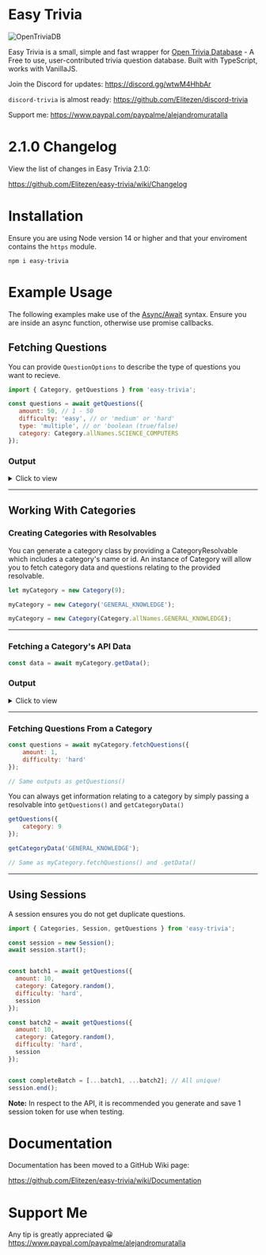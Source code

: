 # Easy Trivia
![OpenTriviaDB](https://i.imgur.com/QBhF5aY.png)

Easy Trivia is a small, simple and fast wrapper for [Open Trivia Database](https://opentdb.com/) - A Free to use, user-contributed trivia question database. Built with TypeScript, works with VanillaJS.

Join the Discord for updates: https://discord.gg/wtwM4HhbAr

`discord-trivia` is almost ready: https://github.com/Elitezen/discord-trivia

Support me: https://www.paypal.com/paypalme/alejandromuratalla

# 2.1.0 Changelog
View the list of changes in Easy Trivia 2.1.0:

https://github.com/Elitezen/easy-trivia/wiki/Changelog

# Installation
Ensure you are using Node version 14 or higher and that your enviroment contains the `https` module.
```sh-session
npm i easy-trivia
```

# Example Usage
The following examples make use of the [Async/Await](https://developer.mozilla.org/en-US/docs/Learn/JavaScript/Asynchronous/Async_await) syntax. Ensure you are inside an async function, otherwise use promise callbacks.

## Fetching Questions
You can provide `QuestionOptions` to describe the type of questions you want to recieve.
```js
import { Category, getQuestions } from 'easy-trivia';

const questions = await getQuestions({
   amount: 50, // 1 - 50
   difficulty: 'easy', // or 'medium' or 'hard'
   type: 'multiple', // or 'boolean (true/false)
   category: Category.allNames.SCIENCE_COMPUTERS
});
```
### Output
<details>
  <summary>Click to view</summary>

  ```js
[
	{
   	value: 'What is the code name for the mobile operating system Android 7.0?',
		category: 'Science: Computers',
		type: 'multiple',
		difficulty: 'easy',
		correctAnswer: 'Nougat',
		incorrectAnswers: [ 'Ice Cream Sandwich', 'Jelly Bean', 'Marshmallow' ],
		allAnswers: [ 'Nougat', 'Jelly Bean', 'Marshmallow', 'Ice Cream Sandwich' ],
		checkAnswer: [Function: checkAnswer]
	}

   ...
]
```

</details>
<hr>

## Working With Categories

### Creating Categories with Resolvables

You can generate a category class by providing a CategoryResolvable which includes a category's name or id. An instance of Category will allow you to fetch category data and questions relating to the provided resolvable.
```js
let myCategory = new Category(9);

myCategory = new Category('GENERAL_KNOWLEDGE');

myCategory = new Category(Category.allNames.GENERAL_KNOWLEDGE);
```

<hr>

### Fetching a Category's API Data

```js
const data = await myCategory.getData();
```

### Output
<details>
  <summary>Click to view</summary>

  ```js
	{
		id: 9,
		name: 'General Knowledge',
		questionCounts: { 
			total: 298, 
			forEasy: 116, 
			forMedium: 123, 
			forHard: 59 
		}
	}
  ```

</details>
<hr>

### Fetching Questions From a Category
```js
const questions = await myCategory.fetchQuestions({
	amount: 1,
	difficulty: 'hard'
});

// Same outputs as getQuestions()
```

You can always get information relating to a category by simply passing a resolvable into `getQuestions()` and `getCategoryData()`

```js
getQuestions({
	category: 9
});

getCategoryData('GENERAL_KNOWLEDGE');

// Same as myCategory.fetchQuestions() and .getData()
```

<hr>

## Using Sessions
A session ensures you do not get duplicate questions.

```js
import { Categories, Session, getQuestions } from 'easy-trivia';

const session = new Session();
await session.start();


const batch1 = await getQuestions({
  amount: 10,
  category: Category.random(),
  difficulty: 'hard',
  session
});

const batch2 = await getQuestions({
  amount: 10,
  category: Category.random(),
  difficulty: 'hard',
  session
});


const completeBatch = [...batch1, ...batch2]; // All unique!
session.end();
```

**Note:** In respect to the API, it is recommended you generate and save 1 session token for use when testing.

# Documentation
Documentation has been moved to a GitHub Wiki page:

https://github.com/Elitezen/easy-trivia/wiki/Documentation

# Support Me
Any tip is greatly appreciated 😀
https://www.paypal.com/paypalme/alejandromuratalla